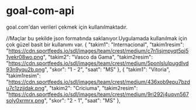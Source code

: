 # goal-com-api
goal.com'dan verileri çekmek için kullanılmaktadır.


//Maçlar bu şekilde json formatında saklanıyor.Uygulamada kullanılmak için çok güzel basit bir kullanımı var.
 {
        "takim1": "Internacional",
        "takim1resim": "https://cdn.sportfeeds.io/sdl/images/team/crest/medium/c7n1isjmpyqt5pj51yekr08wo.png",
        "takim2": "Vasco da Gama",
        "takim2resim": "https://cdn.sportfeeds.io/sdl/images/team/crest/medium/5ponlslulpugdlvd93n9yqu2b.png",
        "skor": "1 - 2",
        "saat": "MS"
    },
    {
        "takim1": "Vitoria",
        "takim1resim": "https://cdn.sportfeeds.io/sdl/images/team/crest/medium/436xob9epu7bzdu7c1zzjjdak.png",
        "takim2": "Criciuma",
        "takim2resim": "https://cdn.sportfeeds.io/sdl/images/team/crest/medium/9ri292j4uqvn567soly0xrmrx.png",
        "skor": "2 - 1",
        "saat": "MS"
    },
    
